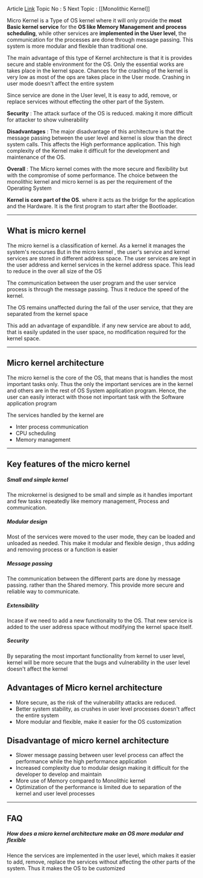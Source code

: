 Article [Link](https://www.geeksforgeeks.org/microkernel-in-operating-systems)
Topic No : 5
Next Topic : [[Monolithic Kernel]]

Micro Kernel is a Type of OS kernel where it will only provide the **most Basic kernel service** for the **OS like Memory Management and process scheduling**, while other services are **implemented in the User level**, the communication for the processes are done through message passing. This system is more modular and flexible than traditional one.

The main advantage of this type of Kernel architecture is that it is provides secure and stable environment for the OS. Only the essential works are takes place in the kernel space. Chances for the crashing of the kernel is very low as most of the ops are takes place in the User mode. Crashing in user mode doesn't affect the entire system

Since service are done in the User level, It is easy to add, remove, or replace services without effecting the other part of the System.

**Security** : The attack surface of the OS is reduced. making it more difficult for attacker to show vulnerability

**Disadvantages** : The major disadvantage of this architecture is that the message passing between the user level and kernel is slow than the direct system calls. This affects the High performance application. This high complexity of the Kernel make it difficult for the development and maintenance of the OS.

**Overall** : The Micro kernel comes with the more secure and flexibility but with the compromise of some performance. The choice between the monolithic kernel and micro kernel is as per the requirement of the Operating System

**Kernel is core part of the OS**. where it acts as the bridge for the application and the Hardware. It is the first program to start after the Bootloader.

---
## What is micro kernel

The micro kernel is a classification of kernel. As a kernel it manages the system's recourses
But in the micro kernel , the user's service and kernel services are stored in different address space. The user services are kept in the user address and kernel services in the kernel address space. This lead to reduce in the over all size of the OS

The communication between the user program and the user service process is through the message passing. Thus it reduce the speed of the kernel. 

The OS remains unaffected during the fail of the user service, that they are separated from the kernel space

This add an advantage of expandible. if any new service are about to add, that is easily updated in the user space, no modification required for the kernel space.

---
## Micro kernel architecture

 The micro kernel is the core of the OS, that means that is handles the most important tasks only.
 Thus the only the important services are in the kernel and others are in the rest of OS System application program. Hence, the user can easily interact with those not important task with the Software application program 

The services handled by the kernel are 
 - Inter process communication 
 - CPU scheduling
 - Memory management

---
## Key features of the micro kernel

##### Small and simple kernel 
The microkernel is designed to be small and simple as it handles important and few tasks repeatedly like memory management, Process and communication. 

##### Modular design 
Most of the services were moved to the user mode, they can be loaded and unloaded as needed. This make it modular and flexible design , thus adding and removing process or a function is easier

##### Message passing 
The communication between the different parts are done by message passing. rather than the Shared memory. This provide more secure and reliable way to communicate.

##### Extensibility 
Incase if we need to add a new functionality to the OS. That new service is added to the user address space without modifying the kernel space itself.

##### Security 
By separating the most important functionality from kernel to user level, kernel will be more secure that the bugs and vulnerability in the user level doesn't affect the kernel

## Advantages of Micro kernel architecture

- More secure, as the risk of the vulnerability attacks are reduced.
- Better system stability, as crushes in user level processes doesn't affect the entire system
- More modular and flexible, make it easier for the OS customization

## Disadvantage of micro kernel architecture

- Slower message passing between user level process can affect the performance while the high performance application
- Increased complexity due to modular design making it difficult for the developer to develop and maintain
- More use of Memory compared to Monolithic kernel
- Optimization of the performance is limited due to separation of the kernel and user level processes

---
## FAQ 

##### How does a micro kernel architecture make an OS more modular and flexible
Hence the services are implemented in the user level, which makes it easier to add, remove, replace the services without affecting the other parts of the system. Thus it makes the OS to be customized



